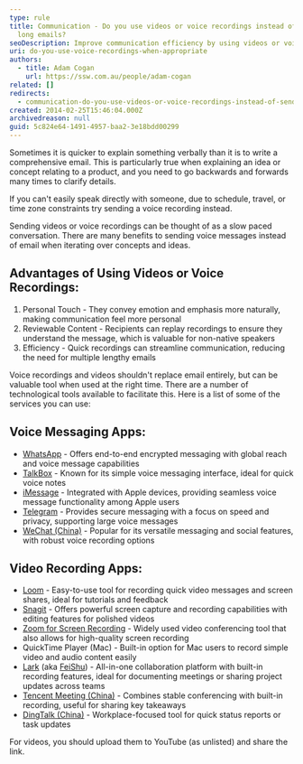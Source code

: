 ```yaml
---
type: rule
title: Communication - Do you use videos or voice recordings instead of sending
  long emails?
seoDescription: Improve communication efficiency by using videos or voice recordings instead of long emails—ideal for clarifying ideas quickly and engaging your team.
uri: do-you-use-voice-recordings-when-appropriate
authors:
  - title: Adam Cogan
    url: https://ssw.com.au/people/adam-cogan
related: []
redirects:
  - communication-do-you-use-videos-or-voice-recordings-instead-of-sending-long-emails
created: 2014-02-25T15:46:04.000Z
archivedreason: null
guid: 5c824e64-1491-4957-baa2-3e18bdd00299
---
```

Sometimes it is quicker to explain something verbally than it is to write a comprehensive email. This is particularly true when explaining an idea or concept relating to a product, and you need to go backwards and forwards many times to clarify details. 

If you can't easily speak directly with someone, due to schedule, travel, or time zone constraints try sending a voice recording instead.

<!--endintro-->

Sending videos or voice recordings can be thought of as a slow paced conversation. There are many benefits to sending voice messages instead of email when iterating over concepts and ideas.

## Advantages of Using Videos or Voice Recordings:

1. Personal Touch - They convey emotion and emphasis more naturally, making communication feel more personal
2. Reviewable Content - Recipients can replay recordings to ensure they understand the message, which is valuable for non-native speakers
3. Efficiency - Quick recordings can streamline communication, reducing the need for multiple lengthy emails

Voice recordings and videos shouldn't replace email entirely, but can be valuable tool when used at the right time. There are a number of technological tools available to facilitate this. Here is a list of some of the services you can use:

## Voice Messaging Apps:

* [WhatsApp](https://www.whatsapp.com/) - Offers end-to-end encrypted messaging with global reach and voice message capabilities
* [TalkBox](https://talkbox.app/) - Known for its simple voice messaging interface, ideal for quick voice notes
* [iMessage](https://www.imore.com/how-share-location-contacts-and-more-imessages-iphone-or-ipad) - Integrated with Apple devices, providing seamless voice message functionality among Apple users
* [Telegram](https://telegram.org/) - Provides secure messaging with a focus on speed and privacy, supporting large voice messages
* [WeChat (China)](https://weixin.qq.com/) - Popular for its versatile messaging and social features, with robust voice recording options

## Video Recording Apps:

* [Loom](https://www.loom.com/) - Easy-to-use tool for recording quick video messages and screen shares, ideal for tutorials and feedback
* [Snagit](https://www.techsmith.com/snagit/) - Offers powerful screen capture and recording capabilities with editing features for polished videos
* [Zoom for Screen Recording](https://www.zoom.com/en/products/screen-recorder/features/screen-recording/) - Widely used video conferencing tool that also allows for high-quality screen recording
* QuickTime Player (Mac) - Built-in option for Mac users to record simple video and audio content easily
* [Lark](https://www.larksuite.com/en_sg/) (aka [FeiShu](https://www.feishu.cn/)) - All-in-one collaboration platform with built-in recording features, ideal for documenting meetings or sharing project updates across teams
* [Tencent Meeting (China)](https://meeting.tencent.com/) - Combines stable conferencing with built-in recording, useful for sharing key takeaways
* [DingTalk (China)](https://www.dingtalk.com/en) - Workplace-focused tool for quick status reports or task updates

For videos, you should upload them to YouTube (as unlisted) and share the link.

